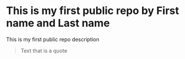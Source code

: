 # This is my first public repo by First name and Last name
This is my first public repo description
> Text that is a quote
